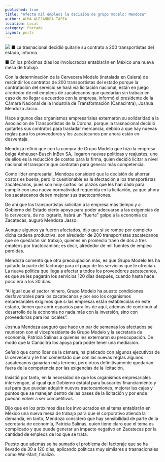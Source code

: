 ```yaml
---
published: true
title: "Afecta mil empleos la decisión de grupo modelo: Mendoza"
author: ALMA ALEJANDRA TAPIA
location: Local
category: Portada
layout: posts
---
```


![](http://i.imgur.com/b7T9EFDm.jpg)
■ La trasnacional decidió quitarle su contrato a 200 transportistas del estado, informa

■ En los próximos días los involucrados entablarán en México una nueva mesa de trabajo

Con la determinación de la Cervecera Modelo (instalada en Calera) de rescindir los contratos de 200 transportistas del estado porque la contratación del servicio se hará vía licitación nacional, están en juego alrededor de mil empleos de zacatecanos que quedarían sin trabajo en caso de no llegar a acuerdos con la empresa, informó el presidente de la Cámara Nacional de la Industria de Transformación (Canacintra), Joshua Mendoza Jasso.

Hace algunos días organismos empresariales externaron su solidaridad a la
Asociación de Transportistas de la Corona, porque la trasnacional decidió quitarles sus contratos para trasladar mercancía, debido a que hay nuevas reglas para los proveedores y los zacatecanos por ahora están en desventaja. 

Mendoza refirió que con la compra de Grupo Modelo que hizo la empresa belga Anheuser-Busch InBev SA, llegaron nuevas políticas y reajustes; uno de ellos es la reducción de costos para la firma, quien decidió licitar a nivel nacional el transporte que contratan para generar más competencia. 

Como líder empresarial, Mendoza consideró que la decisión de ahorrar costos es buena, pero lo cuestionable es la afectación a los transportistas zacatecanos, pues son muy cortos los plazos que les han dado para cumplir con una nueva normatividad requerida en la licitación, ya que ahora los zacatecanos deben mejorar sus tractocamiones. 

De ahí que los transportistas solicitan a la empresa más tiempo y a Gobierno del Estado cierto apoyo para poder adecuarse a las exigencias de la cervecera, de no lograrlo, habrá un “fuerte” golpe a la economía de Zacatecas, auguró Mendoza Jasso.

Aunque algunos ya fueron afectados, dijo que si se rompe por completo dicha cadena productiva, son alrededor de 200 transportistas zacatecanos que se quedarán sin trabajo, quienes en promedio traen de dos a tres empleos por tractocamión; es decir, alrededor de mil fuentes de empleo perdidas.  

Mendoza comentó que otra preocupación más, es que Grupo Modelo les ha quitado la parte del factoraje para el pago de los servicios que le ofrecían. La nueva política que llega a afectar a todos los proveedores zacatecanos, es que se les pagarán los servicios 120 días después, cuando hasta hace poco era a los 30 días.

“Al igual que el sector minero, Grupo Modelo ha puesto condiciones desfavorables para los zacatecanos y por eso los organismos empresariales exigimos que si las empresas están establecidas en este estado, tienen que abrir espacios para los de aquí, además de contribuir al desarrollo de la economía no nada más con la inversión, sino con proveedurías para los locales”.

Joshua Mendoza aseguró que hace un par de semanas los afectados se reunieron con el vicepresidente de Grupo Modelo y la secretaría de economía, Patricia Salinas a quienes les externaron su preocupación. De modo que la Canacitra los apoya para poder tener una mediación.

Señaló que como líder de la cámara, ha platicado con algunos ejecutivos de la cervecera y le han comentado que con las nuevas reglas algunos zacatecanos ganarían más terreno, pero otros definitivamente quedarían fuera de la competencia por las exigencias de la licitación. 

Insistió por tanto, en la necesidad de que los organismos empresariales intervengan, al igual que Gobierno estatal para buscarles financiamiento y así para que puedan adquirir nuevos tractocamiones, mejorar las cajas y puntos que se manejan dentro de las bases de la licitación y por ende puedan volver a ser competitivos.  

Dijo que en los próximos días los involucrados en el tema entablarán en México una nueva mesa de trabajo para que el corporativo atienda la demanda, en tanto, Mendoza consideró que hay sensibilidad de parte de la secretaria de economía, Patricia Salinas, quien tiene claro que el tema es complicado y que puede generar un impacto negativo en Zacatecas por la cantidad de empleos de los que se trata. 

Puesto que además se ha sumado el problema del factoraje  que se ha llevado de 30 a 120 días, aplicando políticas muy similares a trasnacionales como Wal-Mart, finalizó.
